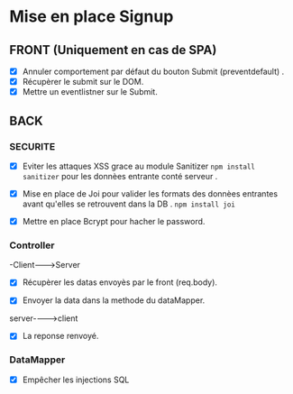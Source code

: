 # Mise en place Signup



## FRONT (Uniquement en cas de SPA)

  - [X] Annuler comportement par défaut du bouton Submit (preventdefault) .
  - [X] Récupèrer le submit sur le DOM.
  - [X] Mettre un eventlistner sur le Submit.

## BACK


### SECURITE 

- [x] Eviter les attaques XSS grace au module Sanitizer ```npm install sanitizer``` pour les donnèes  entrante conté serveur .
- [x] Mise en place de Joi pour valider les formats des donnèes entrantes avant qu'elles se retrouvent dans la DB . ```npm install joi```
- [x] Mettre en place Bcrypt pour hacher le password.


### Controller

-Client--->Server

- [x] Récupèrer les datas envoyès par le front (req.body).
- [x] Envoyer la data dans la methode du dataMapper.


server---->client

- [x] La reponse renvoyé.

### DataMapper
- [X] Empêcher les injections SQL
